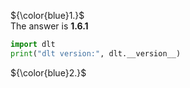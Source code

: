 ${\color{blue}1.}$<br>
The answer is **1.6.1**

``` python
import dlt
print("dlt version:", dlt.__version__)
```

${\color{blue}2.}$<br>

